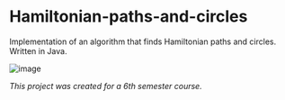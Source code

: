 # Hamiltonian-paths-and-circles
Implementation of an algorithm that finds Hamiltonian paths and circles. Written in Java.  

  ![image](https://i.ibb.co/QcRz4mW/Untitled.png)
  
*This project was created for a 6th semester course.*   
